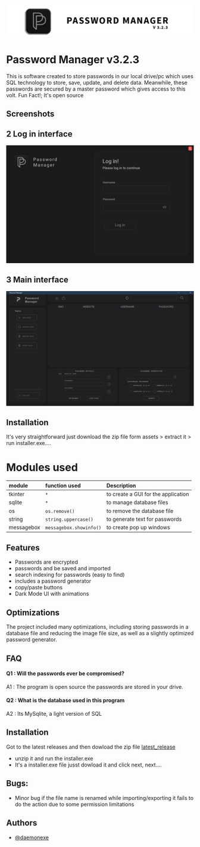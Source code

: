 
![Logo](https://raw.githubusercontent.com/daemonexe/daemonexe/main/TEMPLATE.png)


# Password Manager v3.2.3

This is software created to store passwords in our local drive/pc which uses SQL technology to store, save, update, and delete data. Meanwhile, these passwords are secured by a master password which gives access to this volt. Fun Fact!; It's open source 

## Screenshots
## 2 Log in interface
![App Screenshot](https://github.com/daemonexe/daemonexe/blob/main/Screenshot%202023-01-17%20133252.png?raw=true)
## 
## 3 Main interface
![App Screenshot](https://github.com/daemonexe/daemonexe/blob/main/Screenshot%202023-01-17%20133138.png?raw=true)
### 
## Installation
It's very straightforward just download the zip file form assets > extract it > run installer.exe....


# Modules used 
| module | function used     | Description                       |
| :-------- | :------- | :-------------------------------- |
| tkinter      | `*` | to create a GUI for the application |
| sqlite      | `*` | to manage database files  |
| os      | `os.remove()` | to remove the database file |
| string      | `string.uppercase()` | to generate text for passwords  |
| messagebox      | `messagebox.showinfo()` | to create pop up windows |

## Features

- Passwords are encrypted 
- passwords and be saved and imported 
- search indexing for passwords (easy to find)
- includes a password generator 
- copy/paste buttons 
- Dark Mode UI with animations 

## Optimizations

The project included many optimizations, including storing passwords in a database file and reducing the image file size, as well as a slightly optimized password generator.

## FAQ

#### Q1 : Will the passwords ever be compromised?

A1 : The program is open source the passwords are stored in your drive.

#### Q2 : What is the database used in this program

A2 : Its MySqlite, a light version of SQL


## Installation

Got to the latest releases and then dowload the zip file [latest_release](https://github.com/daemonexe/password-Manager/releases/tag/v3.2.3)
- unzip it and run the installer.exe
- It's a installer.exe file jusst dowload it and click next, next....







## Bugs:
- Minor bug if the file name is renamed while importing/exporting it fails to do the action due to some permission limitations 


## Authors

- [@daemonexe](https://github.com/daemonexe)

